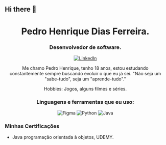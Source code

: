 ## Hi there 👋

<!-- Header -->
<h1 align="center">Pedro Henrique Dias Ferreira. </h1>
<h3 align="center">Desenvolvedor de software.</h3>

<!-- Social icons -->
<p align="center">
  <a href="https://www.linkedin.com/in/pedro-henrique-dias-ferreira-580a5a2a7/" target="_blank">
    <img src="https://img.shields.io/badge/-LinkedIn-0077B5?style=flat-square&logo=Linkedin&logoColor=white" alt="LinkedIn">
  </a>

<!-- Introduction -->
<p align="center">
  Me chamo Pedro Henrique, tenho 18 anos, estou estudando constantemente sempre buscando evoluir o que eu já sei.
  "Não seja um "sabe-tudo", seja um "aprende-tudo"."
</p>
<p align="center">
Hobbies: Jogos, alguns filmes e séries.

<!-- Languages and tools -->
<h3 align="center">Linguagens e ferramentas que eu uso:</h3>
<p align="center">
  <img src="https://img.shields.io/badge/-Figma-F24E1E?logo=figma&logoColor=white&style=flat-square" alt="Figma">
  <img src="https://img.shields.io/badge/-Python-3776AB?logo=python&logoColor=white&style=flat-square" alt="Python">
  <img src="https://img.shields.io/badge/-Java-007396?logo=java&logoColor=white&style=flat-square" alt="Java">
 
</p>
</p>

### Minhas Certificações

- Java programação orientada à objetos, UDEMY.
